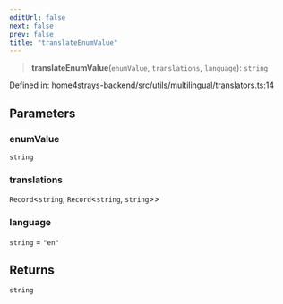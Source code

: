 ```yaml
---
editUrl: false
next: false
prev: false
title: "translateEnumValue"
---
```


> **translateEnumValue**(`enumValue`, `translations`, `language`): `string`

Defined in: home4strays-backend/src/utils/multilingual/translators.ts:14

## Parameters

### enumValue

`string`

### translations

`Record`\<`string`, `Record`\<`string`, `string`\>\>

### language

`string` = `"en"`

## Returns

`string`
